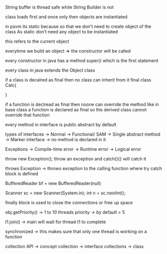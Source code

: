 
String buffer is thread safe while String Builder is not

class loads first and once only
then objects are instantiated

in psvm its static because so that we don't need to create object of the class
As static don't need any object to be instantiated

this refers to the current object

everytime we build an object => the constructor will be called

every constructor in java has a method super() which is the first statement

every class in java extends the Object class

if a class is decalred as final then no class can inherit from it 
final class Calc{

}

if a function is declread as final then noone can override the method
like in base class a function is declared as final 
so the derived class cannot override that function

every method in interface is public abstract by default
 
types of interfaces 
-> Normal
-> Functional/ SAM -> Single abstract method
-> Marker interface -> no method is declared in it

Exceptions
-> Compile-time error
-> Runtime error
-> Logical error

throw new Exception();
throw an exception and catch(){} will catch it

throws Exception -> throws exception to the calling function where try catch block is defined

BufferedReader bf = new BufferedReader(null)

Scanner sc = new Scanner(System.in);
int n = sc.nextInt();

finally block is used to close the connections or free up space

obj.getPriority() -> 1 to 10 threads priority 
                  -> by default = 5

t1.join() -> main will wait for thread t1 to complete

synchronized -> this makes sure that only one thread is working on a function

collection API -> concept
collection -> interface
collections -> class